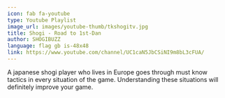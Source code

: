 ```yaml
---
icon: fab fa-youtube
type: Youtube Playlist
image_url: images/youtube-thumb/tkshogitv.jpg
title: Shogi - Road to 1st-Dan
author: SHOGIBUZZ
language: flag gb is-48x48
link: https://www.youtube.com/channel/UC1caN5JbCSiNI9m8bL3cFUA/
---
```


A japanese shogi player who lives in Europe goes through must know tactics in every situation of the game. Understanding these situations will definitely improve your game.